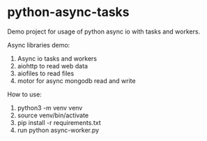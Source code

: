 # python-async-tasks
Demo project for usage of python async io with tasks and workers.

Async libraries demo:
1. Async io tasks and workers
2. aiohttp to read web data
3. aiofiles to read files
4. motor for async mongodb read and write

How to use:
1. python3 -m venv venv
2. source venv/bin/activate
3. pip install -r requirements.txt
4. run python async-worker.py
